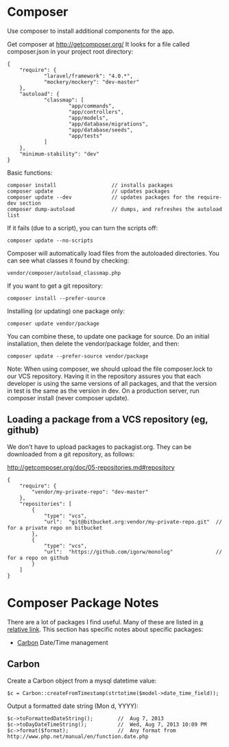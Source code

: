 Composer
===============

Use composer to install additional components for the app.

Get composer at http://getcomposer.org/
It looks for a file called composer.json in your project root directory:

    {
        "require": {
                "laravel/framework": "4.0.*",
                "mockery/mockery": "dev-master"
        },
        "autoload": {
                "classmap": [
                        "app/commands",
                        "app/controllers",
                        "app/models",
                        "app/database/migrations",
                        "app/database/seeds",
                        "app/tests"
                ]
        },
        "minimum-stability": "dev"
    }


Basic functions:

    composer install                  // installs packages
    composer update                   // updates packages
    composer update --dev             // updates packages for the require-dev section
    composer dump-autoload            // dumps, and refreshes the autoload list

If it fails (due to a script), you can turn the scripts off:

    composer update --no-scripts

Composer will automatically load files from the autoloaded directories.
You can see what classes it found by checking:

    vendor/composer/autoload_classmap.php

If you want to get a git repository:

    composer install --prefer-source

Installing (or updating) one package only:

    composer update vendor/package

You can combine these, to update one package for source. Do an initial installation, then delete the vendor/package folder, and then:

    composer update --prefer-source vendor/package

Note: When using composer, we should upload the file composer.lock to our VCS repository. Having it in the repository assures you that each developer is using the same versions of all packages, and that the version in test is the same as the version in dev. On a production server, run composer install (never composer update).




Loading a package from a VCS repository (eg, github)
-------------------------------------------------------

We don't have to upload packages to packagist.org. They can be downloaded from a git repository, as follows:

http://getcomposer.org/doc/05-repositories.md#repository

    {
        "require": {
            "vendor/my-private-repo": "dev-master"
        },
        "repositories": [
            {
                "type": "vcs",
                "url":  "git@bitbucket.org:vendor/my-private-repo.git"  // for a private repo on bitbucket
            },
            {
                "type": "vcs",
                "url":  "https://github.com/igorw/monolog"              // for a repo on github
            }
        ]
    }




Composer Package Notes
===============================

There are a lot of packages I find useful. Many of these are listed in [a relative link](links.md). This section has specific notes about specific packages:

* [Carbon](#carbon)     Date/Time management






Carbon <a name="carbon">
--------------------------

Create a Carbon object from a mysql datetime value:

    $c = Carbon::createFromTimestamp(strtotime($model->date_time_field));

Output a formatted date string (Mon d, YYYY):

    $c->toFormattedDateString();        //  Aug 7, 2013
    $c->toDayDateTimeString();          //  Wed, Aug 7, 2013 10:09 PM
    $c->format($format);                //  Any format from http://www.php.net/manual/en/function.date.php

    